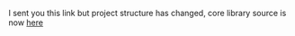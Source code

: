 I sent you this link but project structure has changed, core library source is now [here](../database-generic/src)
